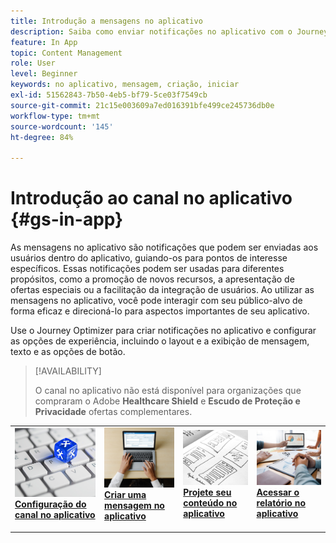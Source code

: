 ```yaml
---
title: Introdução a mensagens no aplicativo
description: Saiba como enviar notificações no aplicativo com o Journey Optimizer
feature: In App
topic: Content Management
role: User
level: Beginner
keywords: no aplicativo, mensagem, criação, iniciar
exl-id: 51562843-7b50-4eb5-bf79-5ce03f7549cb
source-git-commit: 21c15e003609a7ed016391bfe499ce245736db0e
workflow-type: tm+mt
source-wordcount: '145'
ht-degree: 84%

---
```


# Introdução ao canal no aplicativo {#gs-in-app}

As mensagens no aplicativo são notificações que podem ser enviadas aos usuários dentro do aplicativo, guiando-os para pontos de interesse específicos. Essas notificações podem ser usadas para diferentes propósitos, como a promoção de novos recursos, a apresentação de ofertas especiais ou a facilitação da integração de usuários. Ao utilizar as mensagens no aplicativo, você pode interagir com seu público-alvo de forma eficaz e direcioná-lo para aspectos importantes de seu aplicativo.

Use o Journey Optimizer para criar notificações no aplicativo e configurar as opções de experiência, incluindo o layout e a exibição de mensagem, texto e as opções de botão.

>[!AVAILABILITY]
>
>O canal no aplicativo não está disponível para organizações que compraram o Adobe **Healthcare Shield** e **Escudo de Proteção e Privacidade** ofertas complementares.


<table style="table-layout:fixed"><tr style="border: 0;">
<td>
<a href="inapp-configuration.md">
<img alt="Validação" src="../assets/do-not-localize/inapp-config.jpg">
</a>
<div>
<a href="inapp-configuration.md"><strong>Configuração do canal no aplicativo</strong></a>
</div>
<p>
</td>
<td>
<a href="create-in-app.md">
<img alt="Cliente potencial" src="../assets/do-not-localize/inapp-create.jpeg">
</a>
<div><a href="create-in-app.md"><strong>Criar uma mensagem no aplicativo</strong>
</div>
<p>
</td>
<td>
<a href="design-in-app.md">
<img alt="Pouco frequentes" src="../assets/do-not-localize/inapp-design.jpg">
</a>
<div>
<a href="design-in-app.md"><strong>Projete seu conteúdo no aplicativo</strong></a>
</div>
<p></td>
<td>
<a href="../reports/campaign-global-report.md#inapp-global">
<img alt="Validação" src="../assets/do-not-localize/inapp-report.jpg">
</a>
<div>
<a href="../reports/campaign-global-report.md#inapp-global"><strong>Acessar o relatório no aplicativo</strong></a>
</div>
<p>
</td>
</tr></table>
